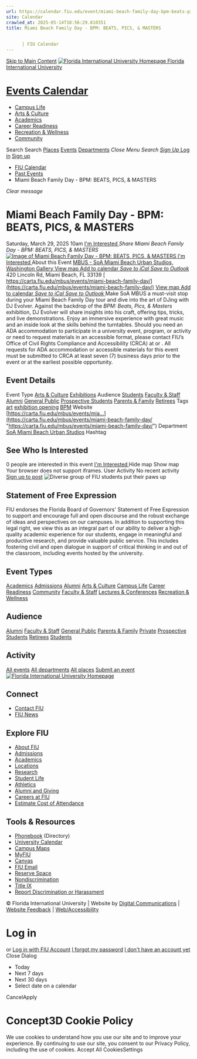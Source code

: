 ```yaml
---
url: https://calendar.fiu.edu/event/miami-beach-family-day-bpm-beats-pics-masters
site: Calendar
crawled_at: 2025-05-14T18:56:29.810351
title: Miami Beach Family Day - BPM: BEATS, PICS, & MASTERS
    
    
      | FIU Calendar
---
```


[Skip to Main Content](https://calendar.fiu.edu/event/miami-beach-family-day-bpm-beats-pics-masters#main-content)
[![Florida International University Homepage](https://digicdn.fiu.edu/core/_assets/images/logo-top.png) Florida International University](https://www.fiu.edu)
# [Events Calendar ](https://calendar.fiu.edu/)
  * [Campus Life](https://calendar.fiu.edu/calendar?event_types%5B%5D=127595)
  * [Arts & Culture](https://calendar.fiu.edu/calendar?event_types%5B%5D=127590)
  * [Academics](https://calendar.fiu.edu/calendar?event_types%5B%5D=127582)
  * [Career Readiness](https://calendar.fiu.edu/calendar?event_types%5B%5D=127584)
  * [Recreation & Wellness](https://calendar.fiu.edu/calendar?event_types%5B%5D=127603)
  * [Community](https://calendar.fiu.edu/calendar?event_types%5B%5D=127601)


Search Search
[Places](https://calendar.fiu.edu/search/places) [Events](https://calendar.fiu.edu/calendar) [Departments](https://calendar.fiu.edu/search/departments)
_Close Menu_
_Search_ [ _Sign Up_ ](https://calendar.fiu.edu/signup)
[Log in](https://calendar.fiu.edu/auth/shib_login?previous_url=https%3A%2F%2Fcalendar.fiu.edu%2Fevent%2Fmiami-beach-family-day-bpm-beats-pics-masters) [Sign up](https://calendar.fiu.edu/signup)
  * [FIU Calendar](https://calendar.fiu.edu/)
  * [Past Events](https://calendar.fiu.edu/calendar/day/2025/3/29)
  * Miami Beach Family Day - BPM: BEATS, PICS, & MASTERS


_Clear message_
# Miami Beach Family Day - BPM: BEATS, PICS, & MASTERS
Saturday, March 29, 2025 10am 
[ I'm Interested ](https://calendar.fiu.edu/event/49117842336700/confirm?return=https%3A%2F%2Fcalendar.fiu.edu%2Fevent%2Fmiami-beach-family-day-bpm-beats-pics-masters)
_Share Miami Beach Family Day - BPM: BEATS, PICS, & MASTERS_
[ ![Image of Miami Beach Family Day - BPM: BEATS, PICS, & MASTERS](https://localist-images.azureedge.net/photos/49117847919523/card/22a78d7d580175b234523c9b6a3077d1689281d1.jpg) ](https://calendar.fiu.edu/photo/49117847919523)
[ I'm Interested ](https://calendar.fiu.edu/event/49117842336700/confirm?return=https%3A%2F%2Fcalendar.fiu.edu%2Fevent%2Fmiami-beach-family-day-bpm-beats-pics-masters)
About this Event
[ MBUS - SoA Miami Beach Urban Studios, Washington Gallery ](https://calendar.fiu.edu/miami_beach_urban_studios_364) [View map ](https://calendar.fiu.edu/event/miami-beach-family-day-bpm-beats-pics-masters#about_map)
[Add to calendar ](https://calendar.fiu.edu/event/miami-beach-family-day-bpm-beats-pics-masters)
[ _Save to iCal_ ](https://calendar.fiu.edu/event/miami-beach-family-day-bpm-beats-pics-masters.ics "Save to iCal") [ _Save to Outlook_ ](https://calendar.fiu.edu/event/miami-beach-family-day-bpm-beats-pics-masters.ics "Save to Outlook")
420 Lincoln Rd, Miami Beach, FL 33139
[ https://carta.fiu.edu/mbus/events/miami-beach-family-day/](https://carta.fiu.edu/mbus/events/miami-beach-family-day/)
[View map ](https://calendar.fiu.edu/event/miami-beach-family-day-bpm-beats-pics-masters#about_map)
[Add to calendar ](https://calendar.fiu.edu/event/miami-beach-family-day-bpm-beats-pics-masters)
[ _Save to iCal_ ](https://calendar.fiu.edu/event/miami-beach-family-day-bpm-beats-pics-masters.ics "Save to iCal") [ _Save to Outlook_ ](https://calendar.fiu.edu/event/miami-beach-family-day-bpm-beats-pics-masters.ics "Save to Outlook")
Make SoA MBUS a must-visit stop during your Miami Beach Family Day tour and dive into the art of DJing with DJ Evolver. Against the backdrop of the _BPM: Beats, Pics, & Masters_ exhibition, DJ Evolver will share insights into his craft, offering tips, tricks, and live demonstrations. Enjoy an immersive experience with great music and an inside look at the skills behind the turntables.
Should you need an ADA accommodation to participate in a university event, program, or activity or need to request materials in an accessible format, please contact FIU’s Office of Civil Rights Compliance and Accessibility (CRCA) at or . All requests for ADA accommodation or accessible materials for this event must be submitted to CRCA at least seven (7) business days prior to the event or at the earliest possible opportunity. 
## Event Details
Event Type
[Arts & Culture](https://calendar.fiu.edu/search/events?event_types%5B%5D=127590) [Exhibitions](https://calendar.fiu.edu/search/events?event_types%5B%5D=127591)
Audience
[Students](https://calendar.fiu.edu/search/events?event_types%5B%5D=121719) [Faculty & Staff](https://calendar.fiu.edu/search/events?event_types%5B%5D=121720) [Alumni](https://calendar.fiu.edu/search/events?event_types%5B%5D=121721) [General Public](https://calendar.fiu.edu/search/events?event_types%5B%5D=121722) [Prospective Students](https://calendar.fiu.edu/search/events?event_types%5B%5D=121723) [Parents & Family](https://calendar.fiu.edu/search/events?event_types%5B%5D=36918157286658) [Retirees](https://calendar.fiu.edu/search/events?event_types%5B%5D=37290279036119)
Tags
[art](https://calendar.fiu.edu/search/events?event_types%5B%5D=6326) [exhibition opening](https://calendar.fiu.edu/search/events?event_types%5B%5D=47871125813149) [BPM](https://calendar.fiu.edu/search/events?event_types%5B%5D=49117823944633)
Website
[https://carta.fiu.edu/mbus/events/mia...](https://carta.fiu.edu/mbus/events/miami-beach-family-day/ "https://carta.fiu.edu/mbus/events/miami-beach-family-day/")
Department
[SoA Miami Beach Urban Studios](https://calendar.fiu.edu/department/soa_miami_beach_urban_studios)
Hashtag
##  See Who Is Interested 
0 people  are interested in this event
[ I'm Interested ](https://calendar.fiu.edu/event/49117842336700/confirm?return=https%3A%2F%2Fcalendar.fiu.edu%2Fevent%2Fmiami-beach-family-day-bpm-beats-pics-masters)
Hide map Show map
Your browser does not support iframes.
User Activity
No recent activity
[Sign up to post](https://calendar.fiu.edu/auth/shib_login?previous_url=https%3A%2F%2Fcalendar.fiu.edu%2Fevent%2Fmiami-beach-family-day-bpm-beats-pics-masters)
![Diverse group of FIU students put their paws up](https://www.fiu.edu/_assets/images/thumbnail-students-paw.jpg)
## Statement of Free Expression
FIU endorses the Florida Board of Governors' Statement of Free Expression to support and encourage full and open discourse and the robust exchange of ideas and perspectives on our campuses. In addition to supporting this legal right, we view this as an integral part of our ability to deliver a high-quality academic experience for our students, engage in meaningful and productive research, and provide valuable public service. This includes fostering civil and open dialogue in support of critical thinking in and out of the classroom, including events hosted by the university.
## Event Types
[Academics](https://calendar.fiu.edu/calendar?event_types%5B%5D=127582)
[Admissions](https://calendar.fiu.edu/calendar?event_types%5B%5D=127583)
[Alumni](https://calendar.fiu.edu/calendar?event_types%5B%5D=127589)
[Arts & Culture](https://calendar.fiu.edu/calendar?event_types%5B%5D=127590)
[Campus Life](https://calendar.fiu.edu/calendar?event_types%5B%5D=127595)
[Career Readiness](https://calendar.fiu.edu/calendar?event_types%5B%5D=127584)
[Community](https://calendar.fiu.edu/calendar?event_types%5B%5D=127601)
[Faculty & Staff](https://calendar.fiu.edu/calendar?event_types%5B%5D=127602)
[Lectures & Conferences](https://calendar.fiu.edu/calendar?event_types%5B%5D=127587)
[Recreation & Wellness](https://calendar.fiu.edu/calendar?event_types%5B%5D=127603)
## Audience
[Alumni](https://calendar.fiu.edu/calendar?event_types%5B%5D=121721)
[Faculty & Staff](https://calendar.fiu.edu/calendar?event_types%5B%5D=121720)
[General Public](https://calendar.fiu.edu/calendar?event_types%5B%5D=121722)
[Parents & Family](https://calendar.fiu.edu/calendar?event_types%5B%5D=36918157286658)
[Private](https://calendar.fiu.edu/calendar?event_types%5B%5D=129753)
[Prospective Students](https://calendar.fiu.edu/calendar?event_types%5B%5D=121723)
[Retirees](https://calendar.fiu.edu/calendar?event_types%5B%5D=37290279036119)
[Students](https://calendar.fiu.edu/calendar?event_types%5B%5D=121719)
## Activity
[All events](https://calendar.fiu.edu/search?what=events)
[All departments](https://calendar.fiu.edu/search/departments)
[All places](https://calendar.fiu.edu/search?what=places)
[Submit an event](https://calendar.fiu.edu/admin/events/new/basic-information)
[ ![Florida International University Homepage](https://digicdn.fiu.edu/core/_assets/images/footer-logo.svg) ](https://www.fiu.edu/)
## Connect
  * [Contact FIU](https://www.fiu.edu/about/contact-us/index.html)
  * [FIU News](https://news.fiu.edu/)


## Explore FIU
  * [About FIU](https://www.fiu.edu/about/index.html)
  * [Admissions](https://www.fiu.edu/admissions/index.html)
  * [Academics](https://www.fiu.edu/academics/index.html)
  * [Locations](https://www.fiu.edu/locations/index.html)
  * [Research](https://www.fiu.edu/research/index.html)
  * [Student Life](https://www.fiu.edu/student-life/index.html)
  * [Athletics](https://www.fiu.edu/athletics/index.html)
  * [Alumni and Giving](https://www.fiu.edu/alumni-and-giving/index.html)
  * [Careers at FIU](https://hr.fiu.edu/careers/)
  * [Estimate Cost of Attendance](https://onestop.fiu.edu/finances/estimate-your-costs/)


## Tools & Resources
  * [Phonebook](https://phonebook.fiu.edu) (Directory)
  * [University Calendar](https://calendar.fiu.edu/)
  * [Campus Maps](https://campusmaps.fiu.edu/)
  * [MyFIU](https://my.fiu.edu/)
  * [Canvas](https://canvas.fiu.edu)
  * [FIU Email](http://mail.fiu.edu/)
  * [Reserve Space](https://reservespace.fiu.edu/make-reservation/)
  * [Nondiscrimination](https://ace.fiu.edu/civil-rights-and-accessibility/harassment-and-discrimination/)
  * [Title IX](https://ace.fiu.edu/title-ix/)
  * [Report Discrimination or Harassment](https://report.fiu.edu/)


© Florida International University  | Website by [Digital Communications](https://stratcomm.fiu.edu/digital-print/websites/) | [Website Feedback](https://webforms.fiu.edu/view.php?id=370774&element_5=https://calendar.fiu.edu/https://calendar.fiu.edu/) | [Web/Accessibility](https://accessibility.fiu.edu/)
# Log in
or
[Log in with FIU Account](https://calendar.fiu.edu/auth/shib_login?previous_url=https%3A%2F%2Fcalendar.fiu.edu%2Fevent%2Fmiami-beach-family-day-bpm-beats-pics-masters)
[I forgot my password](https://calendar.fiu.edu/auth/forgot) [I don't have an account yet](https://calendar.fiu.edu/signup)
Close Dialog
  * Today
  * Next 7 days
  * Next 30 days
  * Select date on a calendar


CancelApply
# Concept3D Cookie Policy
We use cookies to understand how you use our site and to improve your experience. By continuing to use our site, you consent to our Privacy Policy, including the use of cookies. 
Accept All CookiesSettings
